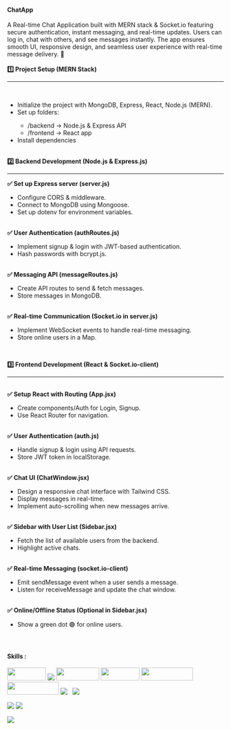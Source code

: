 <h4>ChatApp</h4> 
A Real-time Chat Application built with MERN stack & Socket.io featuring secure authentication, instant messaging, and real-time updates. Users can log in, chat with others, and see messages instantly. The app ensures smooth UI, responsive design, and seamless user experience with real-time message delivery. 🚀<br>
<br>
<b>1️⃣ Project Setup (MERN Stack)</b> <hr>
<br>
<ul>
  <li>Initialize the project with MongoDB, Express, React, Node.js (MERN).</li>
  <li>Set up folders:</li>
    <ul>
      <li>/backend → Node.js & Express API</li> 
      <li>/frontend → React app</li> 
    </ul>
  <li>Install dependencies</li>
</ul>
<br>
<b>2️⃣ Backend Development (Node.js & Express.js)</b> 
<hr>
<b>✅ Set up Express server (server.js)</b> <br>
<ul>
  <li>Configure CORS & middleware.</li>
  <li>Connect to MongoDB using Mongoose.</li>
  <li>Set up dotenv for environment variables.</li>
</ul>
<br>
<b>✅ User Authentication (authRoutes.js)</b> <br>
<ul>
  <li>Implement signup & login with JWT-based authentication.</li>
  <li>Hash passwords with bcrypt.js.</li>
</ul>
<br>
<b>✅ Messaging API (messageRoutes.js)</b><br> 
<ul>
  <li>Create API routes to send & fetch messages.</li>
  <li>Store messages in MongoDB.</li>
</ul> 
<br>
<b>✅ Real-time Communication (Socket.io in server.js)</b> <br>
<ul>
<li>Implement WebSocket events to handle real-time messaging.</li>
<li>Store online users in a Map.</li>
</ul>
<br>

<b>3️⃣ Frontend Development (React & Socket.io-client)</b> 
<hr>
<br>
<b>✅ Setup React with Routing (App.jsx)</b> <br>
<ul>
  <li>Create components/Auth for Login, Signup.</li> 
  <li>Use React Router for navigation.</li>
</ul> 
<br>
<b>✅ User Authentication (auth.js)</b> <br>
<ul>
<li>Handle signup & login using API requests.</li> 
<li>Store JWT token in localStorage.</li>
</ul>
<br>
<b>✅ Chat UI (ChatWindow.jsx)</b> <br>
<ul>
<li>Design a responsive chat interface with Tailwind CSS.</li> 
<li>Display messages in real-time.</li> 
<li>Implement auto-scrolling when new messages arrive.</li> 
</ul>
<br>
<b>✅ Sidebar with User List (Sidebar.jsx)</b> <br>
<ul>
  <li>Fetch the list of available users from the backend.</li>
  <li>Highlight active chats.</li>
</ul> 
<br>
<b>✅ Real-time Messaging (socket.io-client)</b> <br>
<ul>
<li>Emit sendMessage event when a user sends a message.</li> 
<li>Listen for receiveMessage and update the chat window.</li>
</ul>
<br>
<b>✅ Online/Offline Status (Optional in Sidebar.jsx)</b> 
<ul>
  <li>Show a green dot 🟢 for online users.
</li>
</ul>
<br>
<h4>Skills : </h4> 
<span><img src="https://img.shields.io/badge/-JavaScript-black?style=flat-square&logo=javascript" height="30px" width="90px"></span>
<span><img src="https://camo.githubusercontent.com/e3aef779877ecfad97fc1e213d3c449a685e6766c0c7fdca210802d4a1f59302/68747470733a2f2f696d672e736869656c64732e696f2f62616467652f536f636b65742e696f2d626c61636b3f7374796c653d666f722d7468652d6261646765266c6f676f3d736f636b65742e696f266261646765436f6c6f723d303130313031"></span>
<span><img src="https://img.shields.io/badge/-HTML5-E34F26?style=flat-square&logo=html5&logoColor=white" height="30px" width="100px"></span>
<span><img src="https://img.shields.io/badge/-CSS3-1572B6?style=flat-square&logo=css3" height="30px" width="90px" ></span>
<span><img src="https://img.shields.io/badge/Tailwind_CSS-e164e3?style=flat-square&logo=tailwindcss&logoColor=white" height="30px" width="120px" ></span>
<span><img src="https://img.shields.io/badge/RESTFULL_API--eeff6e?style=flat-square"
" height="30px" width="120px" ></span>
<span><img src="https://camo.githubusercontent.com/94d83dc5838e2784bee25fe9e019bc2fda128676f32cef2f06baa0f6f3849b8c/68747470733a2f2f696d672e736869656c64732e696f2f62616467652f6769742d2532334630353033332e7376673f7374796c653d666f722d7468652d6261646765266c6f676f3d676974266c6f676f436f6c6f723d7768697465"></span>  &nbsp; <span><img src="https://camo.githubusercontent.com/7e282220b8ec0dd29cf99be1c0f5e82d74a42bc84ed834ee6afd86b4bad3bfee/68747470733a2f2f696d672e736869656c64732e696f2f62616467652f6769746875622d2532333132313031312e7376673f7374796c653d666f722d7468652d6261646765266c6f676f3d676974687562266c6f676f436f6c6f723d7768697465" ></span>


<span><img src="https://camo.githubusercontent.com/f93e05694a6f01f2f6a37713a454a942442a5ff2b33083891096a6f7e57842f8/68747470733a2f2f696d672e736869656c64732e696f2f62616467652f72656163742d2532333230323332612e7376673f7374796c653d666f722d7468652d6261646765266c6f676f3d7265616374266c6f676f436f6c6f723d253233363144414642"></span>
<span><img src="https://camo.githubusercontent.com/fd00f5fb76a02f6093a50142c52193fa6353f4a1b5199827c57cbe99d611b532/68747470733a2f2f696d672e736869656c64732e696f2f62616467652f4e504d2d2532334342333833372e7376673f7374796c653d666f722d7468652d6261646765266c6f676f3d6e706d266c6f676f436f6c6f723d7768697465"></span>

<span><img src="https://camo.githubusercontent.com/ec9b2bbaccf6915a29050ce24c10cd9b481b0c41b0bf5194add3e69f49a9be3c/68747470733a2f2f696d672e736869656c64732e696f2f62616467652f4d6f6e676f44422d2532333465613934622e7376673f7374796c653d666f722d7468652d6261646765266c6f676f3d6d6f6e676f6462266c6f676f436f6c6f723d7768697465"></span>
